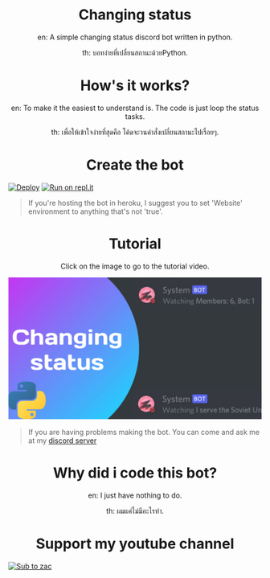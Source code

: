 <h1 align="center">Changing status</h1>

<p align="center">en: A simple changing status discord bot written in python.</p>
<p align="center">th: บอทง่ายที่เปลี่ยนสถานะด้วยPython.</p>

<h1 align="center">How's it works?</h1>

<p align="center">en: To make it the easiest to understand is. The code is just loop the status tasks.</p>

<p align="center">th: เพื่อให้เข้าใจง่ายที่สุดคือ โค้ดจะวนคำสั่งเปลี่ยนสถานะไปเรื่อยๆ.</p>

<h1 align="center">Create the bot</h1>

[![Deploy](https://www.herokucdn.com/deploy/button.svg)](https://heroku.com/deploy?template=https://github.com/zac-ster/changing-status)
[![Run on repl.it](https://repl.it/badge/github/zac-ster/changing-status)](https://replit.com/@ZackyBotDev/ChangingStatus)
> If you're hosting the bot in heroku, I suggest you to set 'Website' environment to anything that's not 'true'.

<h1 align="center">Tutorial</h1>

<p align="center">Click on the image to go to the tutorial video.</p>

[![Tutorial](https://raw.githubusercontent.com/zac-ster/changing-status/main/images/VideoThumbnail.jpg)](https://youtu.be/dQw4w9WgXcQ)

> If you are having problems making the bot. You can come and ask me at my [discord server](https://bit.ly/ZacDiscord)

<h1 align="center">Why did i code this bot?</h1>

<p align="center">en: I just have nothing to do.</p>

<p align="center">th: ผมแค่ไม่มีอะไรทำ.</p>

<h1 align="center">Support my youtube channel</h1>

[![Sub to zac](https://i.imgur.com/XP5ZEl8_d.webp?maxwidth=1280&shape=thumb&fidelity=medium)](https://youtube.com/channel/UC4Oda0x-9wTXXt2IWbLmZag?sub_confirmation=1)
